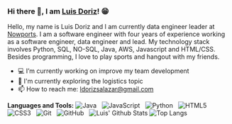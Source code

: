 ### Hi there 👋, I am [Luis Doriz](https://github.com/luisdoriz)! 😁
<!--
**rusty-sj/rusty-sj** is a ✨ _special_ ✨ repository because its `README.md` (this file) appears on your GitHub profile.
Here are some ideas to get you started:
- 🔭 I’m currently working on ...
- 🌱 I’m currently learning ...
- 👯 I’m looking to collaborate on ...
- 🤔 I’m looking for help with ...
- 💬 Ask me about ...
- 📫 How to reach me: ...
- 😄 Pronouns: ...
- ⚡ Fun fact: ...
- 🤔 I’m looking for help with Statistics
- 👯 I’m looking to collaborate on ...
-->

Hello, my name is Luis Doriz and I am currently data engineer leader at [Nowports](http://nowports.com/). I am a software engineer with four years of experience working as a software engineer, data engineer and lead. My technology stack involves Python, SQL, NO-SQL, Java, AWS, Javascript and HTML/CSS. Besides programming, I love to play sports and hangout with my friends.

- 💻 I’m currently working on improve my team development
- 🌱 I'm currently exploring the logistics topic
- 📫 How to reach me: ldorizsalazar@gmail.com

**Languages and Tools:** 
![Java](https://img.shields.io/badge/-Java-black?logo=java&style=social)&nbsp;&nbsp;
![JavaScript](https://img.shields.io/badge/-JavaScript-black?logo=javascript&style=social)&nbsp;&nbsp;
![Python](https://img.shields.io/badge/-Python-black?logo=Python&style=social)&nbsp;&nbsp;
![HTML5](https://img.shields.io/badge/-HTML5-black?logo=html5&style=social)&nbsp;&nbsp;
![CSS3](https://img.shields.io/badge/-CSS3-black?logo=css3&style=social)&nbsp;&nbsp;
![Git](https://img.shields.io/badge/-Git-black?logo=git&style=social)&nbsp;&nbsp;
![GitHub](https://img.shields.io/badge/-GitHub-black?logo=github&style=social)&nbsp;&nbsp;
![Luis' Github Stats](https://github-readme-stats.vercel.app/api?username=luisdoriz&count_private=true&show_icons=true&include_all_commits=true)
![Top Langs](https://github-readme-stats.vercel.app/api/top-langs/?username=luisdoriz&hide=TeX&layout=compact)
